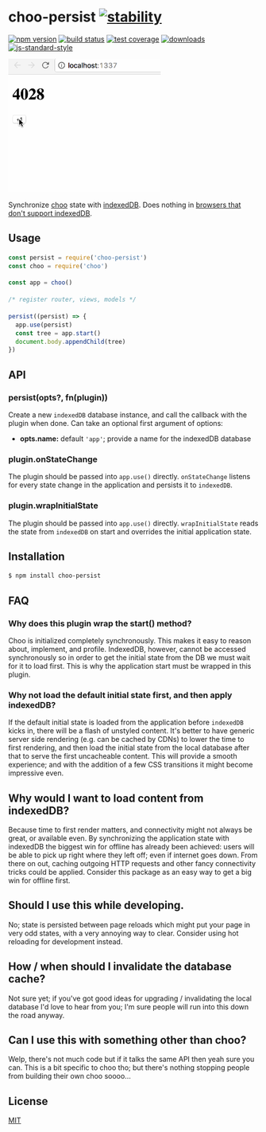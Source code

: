 # choo-persist [![stability][0]][1]
[![npm version][2]][3] [![build status][4]][5] [![test coverage][6]][7]
[![downloads][8]][9] [![js-standard-style][10]][11]

![choo-persist gif](./reload.gif)

Synchronize [choo][choo] state with [indexedDB][mdn]. Does nothing in [browsers
that don't support indexedDB][caniuse].

## Usage
```js
const persist = require('choo-persist')
const choo = require('choo')

const app = choo()

/* register router, views, models */

persist((persist) => {
  app.use(persist)
  const tree = app.start()
  document.body.appendChild(tree)
})
```

## API
### persist(opts?, fn(plugin))
Create a new `indexedDB` database instance, and call the callback with the
plugin when done. Can take an optional first argument of options:
- __opts.name:__ default `'app'`; provide a name for the indexedDB database

### plugin.onStateChange
The plugin should be passed into `app.use()` directly. `onStateChange` listens
for every state change in the application and persists it to `indexedDB`.

### plugin.wrapInitialState
The plugin should be passed into `app.use()` directly. `wrapInitialState`
reads the state from `indexedDB` on start and overrides the initial application
state.

## Installation
```sh
$ npm install choo-persist
```

## FAQ
### Why does this plugin wrap the start() method?
Choo is initialized completely synchronously. This makes it easy to reason
about, implement, and profile. IndexedDB, however, cannot be accessed
synchronously so in order to get the initial state from the DB we must wait for
it to load first. This is why the application start must be wrapped in this
plugin.

### Why not load the default initial state first, and then apply indexedDB?
If the default initial state is loaded from the application before `indexedDB`
kicks in, there will be a flash of unstyled content. It's better to have
generic server side rendering (e.g. can be cached by CDNs) to lower the time to
first rendering, and then load the initial state from the local database after
that to serve the first uncacheable content. This will provide a smooth
experience; and with the addition of a few CSS transitions it might become
impressive even.

## Why would I want to load content from indexedDB?
Because time to first render matters, and connectivity might not always be
great, or available even. By synchronizing the application state with indexedDB
the biggest win for offline has already been achieved: users will be able to
pick up right where they left off; even if internet goes down. From there on
out, caching outgoing HTTP requests and other fancy connectivity tricks could
be applied. Consider this package as an easy way to get a big win for offline
first.

## Should I use this while developing.
No; state is persisted between page reloads which might put your page in very
odd states, with a very annoying way to clear. Consider using hot reloading for
development instead.

## How / when should I invalidate the database cache?
Not sure yet; if you've got good ideas for upgrading / invalidating the local
database I'd love to hear from you; I'm sure people will run into this down the
road anyway.

## Can I use this with something other than choo?
Welp, there's not much code but if it talks the same API then yeah sure you
can. This is a bit specific to choo tho; but there's nothing stopping people
from building their own choo soooo...

## License
[MIT](https://tldrlegal.com/license/mit-license)

[0]: https://img.shields.io/badge/stability-experimental-orange.svg?style=flat-square
[1]: https://nodejs.org/api/documentation.html#documentation_stability_index
[2]: https://img.shields.io/npm/v/choo-persist.svg?style=flat-square
[3]: https://npmjs.org/package/choo-persist
[4]: https://img.shields.io/travis/yoshuawuyts/choo-persist/master.svg?style=flat-square
[5]: https://travis-ci.org/yoshuawuyts/choo-persist
[6]: https://img.shields.io/codecov/c/github/yoshuawuyts/choo-persist/master.svg?style=flat-square
[7]: https://codecov.io/github/yoshuawuyts/choo-persist
[8]: http://img.shields.io/npm/dm/choo-persist.svg?style=flat-square
[9]: https://npmjs.org/package/choo-persist
[10]: https://img.shields.io/badge/code%20style-standard-brightgreen.svg?style=flat-square
[11]: https://github.com/feross/standard
[caniuse]: http://caniuse.com/#feat=indexeddb
[mdn]: https://developer.mozilla.org/en/docs/Web/API/IndexedDB_API
[choo]: https://github.com/yoshuawuyts/choo
